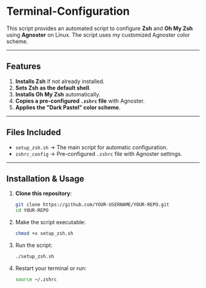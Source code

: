 # Terminal-Configuration

This script provides an automated script to configure **Zsh** and **Oh My Zsh** using **Agnoster** on Linux. The script uses my customized Agnoster color scheme.

---

## Features

1. **Installs Zsh** if not already installed.  
2. **Sets Zsh as the default shell**.  
3. **Installs Oh My Zsh** automatically.  
4. **Copies a pre-configured `.zshrc` file** with Agnoster.  
5. **Applies the "Dark Pastel" color scheme**.  

---

## Files Included

- `setup_zsh.sh` → The main script for automatic configuration.  
- `zshrc_config` → Pre-configured `.zshrc` file with Agnoster settings.  

---

## Installation & Usage

1. **Clone this repository**:  
   ```bash
   git clone https://github.com/YOUR-USERNAME/YOUR-REPO.git
   cd YOUR-REPO
   ```

2. Make the script executable:
   ```bash
   chmod +x setup_zsh.sh
   ```
3. Run the script:
   ```bash
   ./setup_zsh.sh
   ```
5. Restart your terminal or run:
   ```bash
   source ~/.zshrc
   ```
   

